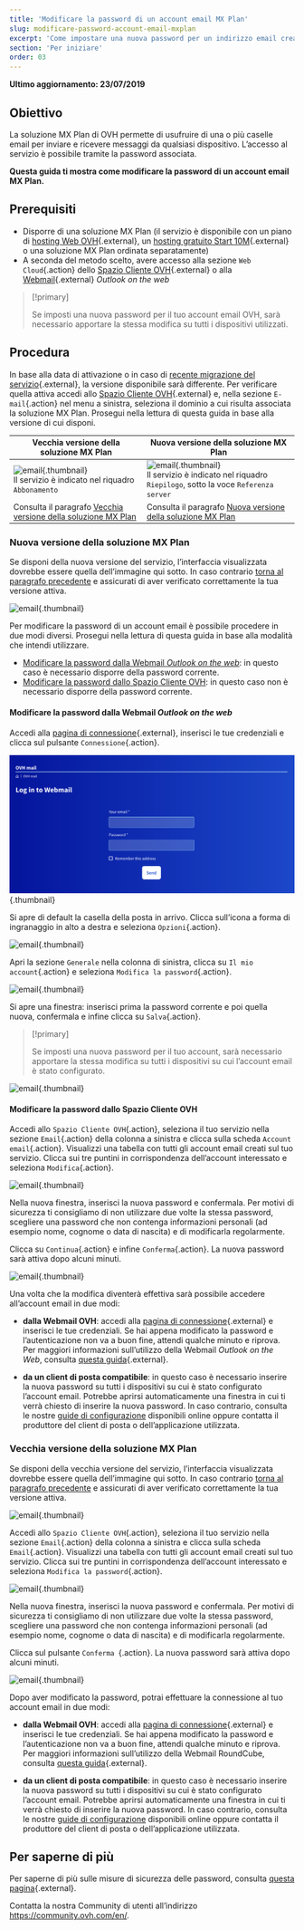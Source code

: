 ```yaml
---
title: 'Modificare la password di un account email MX Plan'
slug: modificare-password-account-email-mxplan
excerpt: 'Come impostare una nuova password per un indirizzo email creato con MX Plan'
section: 'Per iniziare'
order: 03
---
```


**Ultimo aggiornamento: 23/07/2019**

## Obiettivo

La soluzione MX Plan di OVH permette di usufruire di una o più caselle email per inviare e ricevere messaggi da qualsiasi dispositivo. L’accesso al servizio è possibile tramite la password associata.

**Questa guida ti mostra come modificare la password di un account email MX Plan.**

## Prerequisiti

- Disporre di una soluzione MX Plan (il servizio è disponibile con un piano di [hosting Web OVH](https://www.ovhcloud.com/it/web-hosting/){.external}, un [hosting gratuito Start 10M](https://www.ovhcloud.com/it/domains/free-web-hosting/){.external} o una soluzione MX Plan ordinata separatamente)
- A seconda del metodo scelto, avere accesso alla sezione `Web Cloud`{.action} dello [Spazio Cliente OVH](https://www.ovh.com/auth/?action=gotomanager&from=https://www.ovh.it/&ovhSubsidiary=it){.external} o alla [Webmail](https://www.ovh.it/mail/){.external} <i>Outlook on the web</i>

> [!primary]
>
> Se imposti una nuova password per il tuo account email OVH, sarà necessario apportare la stessa modifica su tutti i dispositivi utilizzati.
>

## Procedura

In base alla data di attivazione o in caso di [recente migrazione del servizio](https://www.ovh.it/mxplan-migration/){.external}, la versione disponibile sarà differente. Per verificare quella attiva accedi allo [Spazio Cliente OVH](https://www.ovh.com/auth/?action=gotomanager&from=https://www.ovh.it/&ovhSubsidiary=it){.external} e, nella sezione `E-mail`{.action} nel menu a sinistra, seleziona il dominio a cui risulta associata la soluzione MX Plan. Prosegui nella lettura di questa guida in base alla versione di cui disponi.

|Vecchia versione della soluzione MX Plan|Nuova versione della soluzione MX Plan|
|---|---|
|![email](images/mxplan-password-legacy-step1.png){.thumbnail}<br> Il servizio è indicato nel riquadro `Abbonamento`|![email](images/mxplan-password-new-step1.png){.thumbnail}<br>Il servizio è indicato nel riquadro `Riepilogo`, sotto la voce `Referenza server`|
|Consulta il paragrafo [Vecchia versione della soluzione MX Plan](#mx-legacy)|Consulta il paragrafo [Nuova versione della soluzione MX Plan](#mx-new)|

### Nuova versione della soluzione MX Plan <a name="mx-new"></a>

Se disponi della nuova versione del servizio, l’interfaccia visualizzata dovrebbe essere quella dell’immagine qui sotto. In caso contrario [torna al paragrafo precedente](./#procedura) e assicurati di aver verificato correttamente la tua versione attiva.  

![email](images/mxplan-password-new-step1.png){.thumbnail}

Per modificare la password di un account email è possibile procedere in due modi diversi. Prosegui nella lettura di questa guida in base alla modalità che intendi utilizzare.

- [Modificare la password dalla Webmail <i>Outlook on the web</i>](./#modificare-la-password-dalla-webmail-owa): in questo caso è necessario disporre della password corrente. 
- [Modificare la password dallo Spazio Cliente OVH](./#modificare-la-password-dallo-spazio-cliente-ovh): in questo caso non è necessario disporre della password corrente.

#### Modificare la password dalla Webmail <i>Outlook on the web</i>

Accedi alla [pagina di connessione](https://www.ovh.it/mail/){.external}, inserisci le tue credenziali e clicca sul pulsante `Connessione`{.action}. 

![email](images/mxplan-password-new-step2.png){.thumbnail}

Si apre di default la casella della posta in arrivo. Clicca sull’icona a forma di ingranaggio in alto a destra e seleziona `Opzioni`{.action}.

![email](images/mxplan-password-new-step3.png){.thumbnail}

Apri la sezione `Generale` nella colonna di sinistra, clicca su `Il mio account`{.action} e seleziona `Modifica la password`{.action}.

![email](images/mxplan-password-new-step4.png){.thumbnail}

Si apre una finestra: inserisci prima la password corrente e poi quella nuova, confermala e infine clicca su `Salva`{.action}.

> [!primary]
>
> Se imposti una nuova password per il tuo account, sarà necessario apportare la stessa modifica su tutti i dispositivi su cui l’account email è stato configurato.
>

![email](images/mxplan-password-new-step5.png){.thumbnail}

#### Modificare la password dallo Spazio Cliente OVH

Accedi allo `Spazio Cliente OVH`{.action}, seleziona il tuo servizio nella sezione `Email`{.action} della colonna a sinistra e clicca sulla scheda `Account email`{.action}. Visualizzi una tabella con tutti gli account email creati sul tuo servizio. Clicca sui tre puntini in corrispondenza dell’account interessato e seleziona `Modifica`{.action}.

![email](images/mxplan-password-new-step6.png){.thumbnail}

Nella nuova finestra, inserisci la nuova password e confermala. Per motivi di sicurezza ti consigliamo di non utilizzare due volte la stessa password, scegliere una password che non contenga informazioni personali (ad esempio nome, cognome o data di nascita) e di modificarla regolarmente.


Clicca su `Continua`{.action} e infine `Conferma`{.action}. La nuova password sarà attiva dopo alcuni minuti. 

![email](images/mxplan-password-new-step7.png){.thumbnail}

Una volta che la modifica diventerà effettiva sarà possibile accedere all’account email in due modi:

- **dalla Webmail OVH**: accedi alla [pagina di connessione](https://www.ovh.it/mail/){.external} e inserisci le tue credenziali. Se hai appena modificato la password e l’autenticazione non va a buon fine, attendi qualche minuto e riprova. Per maggiori informazioni sull’utilizzo della Webmail <i>Outlook on the Web</i>, consulta [questa guida](https://docs.ovh.com/it/emails/utilizzo-owa/){.external}.

- **da un client di posta compatibile**: in questo caso è necessario inserire la nuova password su tutti i dispositivi su cui è stato configurato l’account email. Potrebbe aprirsi automaticamente una finestra in cui ti verrà chiesto di inserire la nuova password. In caso contrario, consulta le nostre [guide di configurazione](../) disponibili online oppure contatta il produttore del client di posta o dell’applicazione utilizzata.

### Vecchia versione della soluzione MX Plan <a name="mx-legacy"></a>

Se disponi della vecchia versione del servizio, l’interfaccia visualizzata dovrebbe essere quella dell’immagine qui sotto. In caso contrario [torna al paragrafo precedente](./#procedura) e assicurati di aver verificato correttamente la tua versione attiva. 

![email](images/mxplan-password-legacy-step1.png){.thumbnail}

Accedi allo `Spazio Cliente OVH`{.action}, seleziona il tuo servizio nella sezione `Email`{.action} della colonna a sinistra e clicca sulla scheda `Email`{.action}. Visualizzi una tabella con tutti gli account email creati sul tuo servizio. Clicca sui tre puntini in corrispondenza dell’account interessato e seleziona `Modifica la password`{.action}.

![email](images/mxplan-password-legacy-step2.png){.thumbnail}

Nella nuova finestra, inserisci la nuova password e confermala. Per motivi di sicurezza ti consigliamo di non utilizzare due volte la stessa password, scegliere una password che non contenga informazioni personali (ad esempio nome, cognome o data di nascita) e di modificarla regolarmente.


Clicca sul pulsante `Conferma `{.action}. La nuova password sarà attiva dopo alcuni minuti.

![email](images/mxplan-password-legacy-step3.png){.thumbnail}

Dopo aver modificato la password, potrai effettuare la connessione al tuo account email in due modi:

- **dalla Webmail OVH**: accedi alla [pagina di connessione](https://www.ovh.it/mail/){.external} e inserisci le tue credenziali. Se hai appena modificato la password e l’autenticazione non va a buon fine, attendi qualche minuto e riprova. Per maggiori informazioni sull’utilizzo della Webmail RoundCube, consulta [questa guida](../webmail_guida_allutilizzo_di_roundcube/){.external}.

- **da un client di posta compatibile**: in questo caso è necessario inserire la nuova password su tutti i dispositivi su cui è stato configurato l’account email. Potrebbe aprirsi automaticamente una finestra in cui ti verrà chiesto di inserire la nuova password. In caso contrario, consulta le nostre [guide di configurazione](../) disponibili online oppure contatta il produttore del client di posta o dell’applicazione utilizzata.

## Per saperne di più

Per saperne di più sulle misure di sicurezza delle password, consulta [questa pagina](https://www.commissariatodips.it/area-riservata/scelta-password.html){.external}. 

Contatta la nostra Community di utenti all’indirizzo <https://community.ovh.com/en/>.